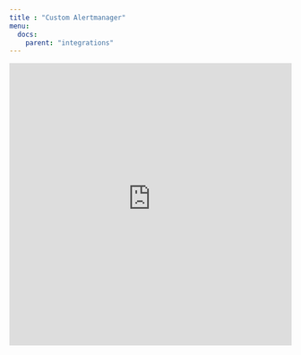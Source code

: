 ```yaml
---
title : "Custom Alertmanager"
menu:
  docs:
    parent: "integrations"
---
```


<iframe 
    width="100%"
    style="aspect-ratio: 1/1;"
    name="iframe" 
    id="integration" 
    frameborder="0"
    src="https://console.victoriametrics.cloud/public/integrations/custom-alertmanager" >
</iframe>
